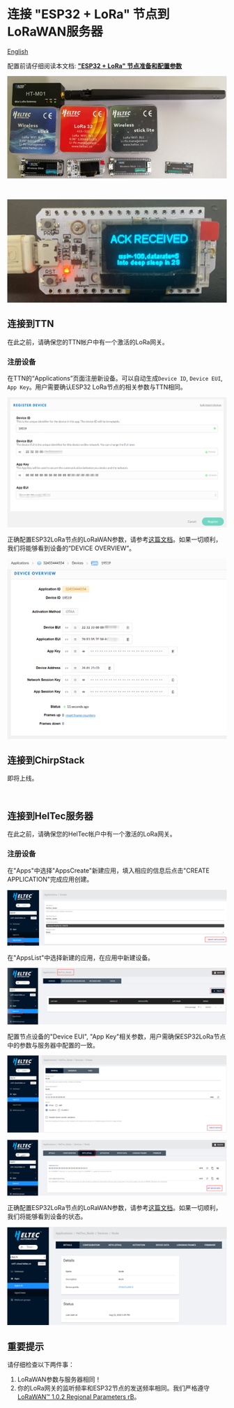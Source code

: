 # 连接 "ESP32 + LoRa" 节点到LoRaWAN服务器
[English](https://heltec-automation-docs.readthedocs.io/en/latest/esp32/lorawan/connect_to_gateway.html)

配置前请仔细阅读本文档: **["ESP32 + LoRa" 节点准备和配置参数](https://heltec-automation.readthedocs.io/zh_CN/latest/esp32/lorawan/config_parameter.html)**

![](img/connect_to_gateway/01.png)

&nbsp;

![](img/connect_to_gateway/05.png)

## 连接到TTN

在此之前，请确保您的TTN帐户中有一个激活的LoRa网关。

### 注册设备

在TTN的“Applications”页面注册新设备。可以自动生成`Device ID`, `Device EUI`, `App Key`。用户需要确认ESP32 LoRa节点的相关参数与TTN相同。

![](img/connect_to_gateway/02.png)

正确配置ESP32LoRa节点的LoRaWAN参数，请参考[这篇文档](https://heltec-automation.readthedocs.io/zh_CN/latest/esp32/lorawan/config_parameter.html)。如果一切顺利，我们将能够看到设备的“DEVICE OVERVIEW”。

![](img/connect_to_gateway/04.png)



## 连接到ChirpStack

即将上线。

&nbsp;

## 连接到HelTec服务器

在此之前，请确保您的HelTec帐户中有一个激活的LoRa网关。

### 注册设备

在"Apps"中选择"AppsCreate"新建应用，填入相应的信息后点击"CREATE APPLICATION"完成应用创建。

![](img/connect_to_gateway/06.png)

在"AppsList"中选择新建的应用，在应用中新建设备。

![](img/connect_to_gateway/07.png)

配置节点设备的"Device EUI", "App Key"相关参数，用户需确保ESP32LoRa节点中的参数与服务器中配置的一致。

![](img/connect_to_gateway/08.png)

![](img/connect_to_gateway/09.png)

正确配置ESP32LoRa节点的LoRaWAN参数，请参考[这篇文档](https://heltec-automation.readthedocs.io/zh_CN/latest/esp32/lorawan/config_parameter.html)。如果一切顺利，我们将能够看到设备的状态。

![](img/connect_to_gateway/10.png)

## 重要提示

请仔细检查以下两件事：

1. LoRaWAN参数与服务器相同！
2. 你的LoRa网关的监听频率和ESP32节点的发送频率相同。我们严格遵守[LoRaWAN™ 1.0.2 Regional Parameters rB](https://resource.heltec.cn/download/LoRaWANRegionalParametersv1.0.2_final_1944_1.pdf)。